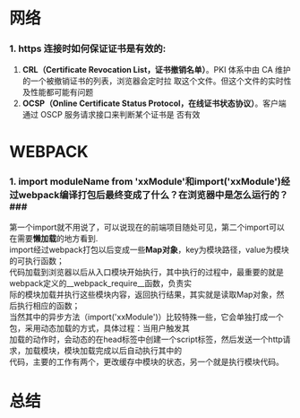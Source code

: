 # 网络
### 1. https 连接时如何保证证书是有效的:
1. **CRL（Certificate Revocation List，证书撤销名单）**。PKI 体系中由 CA 维护的一个被撤销证书的列表，浏览器会定时拉
取这个文件。但这个文件的实时性及性能都可能有问题
2. **OCSP（Online Certificate Status Protocol，在线证书状态协议）**。客户端通过 OSCP 服务请求接口来判断某个证书是
否有效

# WEBPACK
### 1. import moduleName from 'xxModule'和import('xxModule')经过webpack编译打包后最终变成了什么？在浏览器中是怎么运行的？###
第一个import就不用说了，可以说现在的前端项目随处可见，第二个import可以在需要**懒加载**的地方看到.  
import经过webpack打包以后变成一些**Map对象**，key为模块路径，value为模块的可执行函数；  
代码加载到浏览器以后从入口模块开始执行，其中执行的过程中，最重要的就是webpack定义的__webpack_require__函数，负责实  
际的模块加载并执行这些模块内容，返回执行结果，其实就是读取Map对象，然后执行相应的函数；  
当然其中的异步方法（import('xxModule')）比较特殊一些，它会单独打成一个包，采用动态加载的方式，具体过程：当用户触发其  
加载的动作时，会动态的在head标签中创建一个script标签，然后发送一个http请求，加载模块，模块加载完成以后自动执行其中的  
代码，主要的工作有两个，更改缓存中模块的状态，另一个就是执行模块代码。

# 总结